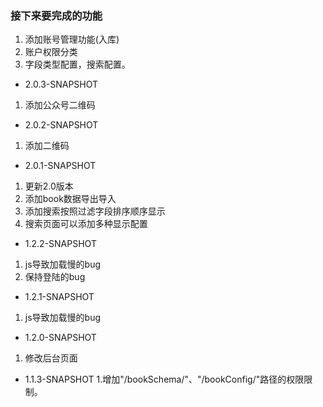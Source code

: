 ### 接下来要完成的功能
1. 添加账号管理功能(入库)
2. 账户权限分类
5. 字段类型配置，搜索配置。


- 2.0.3-SNAPSHOT
1. 添加公众号二维码

- 2.0.2-SNAPSHOT
1. 添加二维码

- 2.0.1-SNAPSHOT
1. 更新2.0版本 
2. 添加book数据导出导入
3. 添加搜索按照过滤字段排序顺序显示
4. 搜索页面可以添加多种显示配置

- 1.2.2-SNAPSHOT
1. js导致加载慢的bug
2. 保持登陆的bug

- 1.2.1-SNAPSHOT
1. js导致加载慢的bug

- 1.2.0-SNAPSHOT
1. 修改后台页面

- 1.1.3-SNAPSHOT
1.增加"/bookSchema/"、"/bookConfig/"路径的权限限制。
